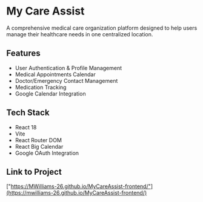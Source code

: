# My Care Assist

A comprehensive medical care organization platform designed to help users manage their healthcare needs in one centralized location.

## Features

- User Authentication & Profile Management
- Medical Appointments Calendar
- Doctor/Emergency Contact Management 
- Medication Tracking
- Google Calendar Integration

## Tech Stack

- React 18
- Vite
- React Router DOM
- React Big Calendar
- Google OAuth Integration

## Link to Project

["https://MWilliams-26.github.io/MyCareAssist-frontend/"](https://mwilliams-26.github.io/MyCareAssist-frontend/)
